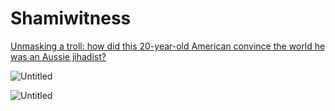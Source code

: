 # Shamiwitness

[Unmasking a troll: how did this 20-year-old American convince the world he was an Aussie jihadist?](https://web.archive.org/web/20160810074924/http://www.smh.com.au/national/unmasking-a-troll-aussie-jihadist-australi-witness-a-20yearold-american-nerd-20150909-gjil47.html)

![Untitled](Shamiwitness%20463e909958564d7b8365b57c97e9ba28/Untitled.png)

![Untitled](Shamiwitness%20463e909958564d7b8365b57c97e9ba28/Untitled%201.png)